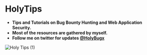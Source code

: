 # HolyTips

- **Tips and Tutorials on Bug Bounty Hunting and Web Application Security.**
- **Most of the resources are gathered by myself.**
- **Follow me on twitter for updates [@HolyBugx](https://twitter.com/HolyBugx)**

![Holy Tips (1)](https://user-images.githubusercontent.com/71842138/111982008-5955fb00-8b00-11eb-9810-964963ab8d07.png)
